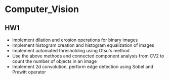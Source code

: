 # Computer_Vision

## HW1

* Implement dilation and erosion operations for binary images
* Implement histogram creation and histogram equalization of images
* Implement automated thresholding using Otsu's method
* Use the above methods and connected component analysis from CV2 to count the number of objects in an image
* Implement 2d convolution, perform edge detection using Sobel and Prewitt operator


